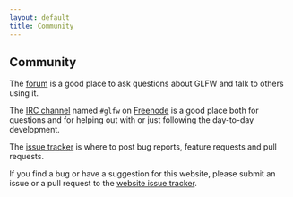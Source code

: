 ```yaml
---
layout: default
title: Community
---
```


## Community

The [forum](http://discourse.glfw.org/) is a good place to ask questions about
GLFW and talk to others using it.

The [IRC channel](http://webchat.freenode.net?randomnick=1&channels=%23glfw)
named `#glfw` on [Freenode](http://freenode.net/) is a good place both for questions
and for helping out with or just following the day-to-day development.

The [issue tracker](https://github.com/glfw/glfw/issues) is where to post bug
reports, feature requests and pull requests.

If you find a bug or have a suggestion for this website, please submit an issue
or a pull request to the [website issue
tracker](https://github.com/glfw/website/issues).

